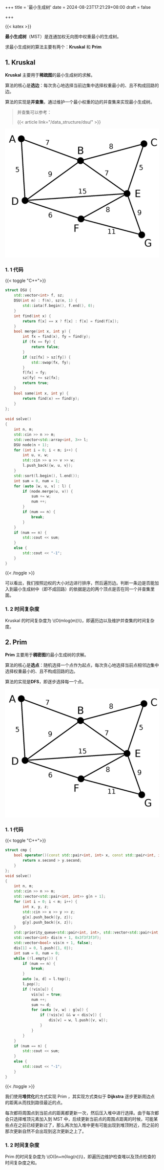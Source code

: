 +++
title = '最小生成树'
date = 2024-08-23T17:21:29+08:00
draft = false

+++

{{< katex >}}

**最小生成树**（MST）是连通加权无向图中权重最小的生成树。

求最小生成树的算法主要有两个：**Kruskal** 和 **Prim**

## 1. Kruskal

**Kruskal** 主要用于**稀疏图**的最小生成树的求解。

算法的核心是**选边**：每次贪心地选择当前边集中选择权重最小的、且不构成回路的边。

算法的实现是**并查集**，通过维护一个最小权重的边的并查集来实现最小生成树。

> 并查集可以参考：
>
> {{< article link="/data_structure/dsu/" >}}

![Kruskal](kruskal.gif "Kruskal 动图解释。来源：[OI-Wiki](https://oi-wiki.org/graph/images/mst-2.apng)")

### 1. 1 代码

{{< toggle "C++">}}

```cpp
struct DSU {
    std::vector<int> f, sz;
    DSU(int n) : f(n), sz(n, 1) {
        std::iota(f.begin(), f.end(), 0);
    }
    int find(int x) {
        return f[x] == x ? f[x] : f[x] = find(f[x]);
    }
    bool merge(int x, int y) {
        int fx = find(x), fy = find(y);
        if (fx == fy) {
            return false;
        }
        if (sz[fx] > sz[fy]) {
            std::swap(fx, fy);
        }
        f[fx] = fy;
        sz[fy] += sz[fx];
        return true;
    }
    bool same(int x, int y) {
        return find(x) == find(y);
    }
};

void solve()
{
    int n, m;
    std::cin >> n >> m;
    std::vector<std::array<int, 3>> l;
    DSU node(n + 1);
    for (int i = 0; i < m; i++) {
        int u, v, w;
        std::cin >> u >> v >> w;
        l.push_back({w, u, v});
    }
    std::sort(l.begin(), l.end());
    int sum = 0, num = 1;
    for (auto [w, u, v] : l) {
        if (node.merge(u, v)) {
            sum += w;
            num ++;
        }
        if (num == n) {
            break;
        }
    }
    if (num == n) {
        std::cout << sum;
    }
    else {
        std::cout << "-1";
    }
}
```

{{< /toggle >}}

可以看出，我们按照边权的大小对边进行排序，然后遍历边。判断一条边是否能加入到最小生成树中（即不成回路）的依据是边的两个顶点是否在同一个并查集里面。

### 1. 2 时间复杂度

Kruskal 的时间复杂度为 \\(O(mlog(m))\\)，即遍历边以及维护并查集的时间复杂度。

## 2. Prim

**Prim** 主要用于**稠密图**的最小生成树的求解。

算法的核心是**选点**：随机选择一个点作为起点，每次贪心地选择当前点相邻边集中选择权重最小的、且不构成回路的边。

算法的实现是**DFS**，即逐步选择每一个点。

![Prim](prim.gif "Prim 动图解释。来源：[OI-Wiki](https://oi-wiki.org/graph/images/mst-3.apng)")

### 1. 1 代码

{{< toggle "C++">}}

```cpp
struct cmp {
    bool operator()(const std::pair<int, int> x, const std::pair<int, int> y) {
        return x.second > y.second;
    }
};
void solve()
{
    int n, m;
    std::cin >> n >> m;
    std::vector<std::pair<int, int>> g[n + 1];
    for (int i = 0; i < m; i++) {
        int x, y, z;
        std::cin >> x >> y >> z;
        g[x].push_back({y, z});
        g[y].push_back({x, z});
    }
    std::priority_queue<std::pair<int, int>, std::vector<std::pair<int, int>>, cmp> l;
    std::vector<int> dis(n + 1, 0x3f3f3f3f);
    std::vector<bool> vis(n + 1, false);
    dis[1] = 0, l.push({1, 0});
    int sum = 0, num = 0;
    while (!l.empty()) {
        if (num == n) {
            break;
        }
        auto [u, d] = l.top();
        l.pop();
        if (!vis[u]) {
            vis[u] = true;
            num ++;
            sum += d;
            for (auto [v, w] : g[u]) {
                if (!vis[v] && w < dis[v]) {
                    dis[v] = w, l.push({v, w});
                }
            }
        }
    }
    if (num == n) {
        std::cout << sum;
    }
    else {
        std::cout << "-1";
    }
}
```

{{< /toggle >}}

我们使用**堆优化**的方式实现 Prim ，其实现方式类似于 **Dijkstra** 逐步更新周边点的距离从而找到路径最近的点。

每次都将周围点到当前点的距离都更新一次，然后压入堆中进行选择。由于每次都会只选择堆顶元素加入到 MST 中，后续更新当前点的周围点距离的时候，可能某些点在之前已经更新过了，那么再次加入堆中更有可能出现到堆顶附近，而之前的那次更新自然不会出现到这次更新之上了。

### 1. 2 时间复杂度

Prim 的时间复杂度为 \\(O((n+m)log(n))\\)，即遍历边维护检查堆以及顶点检查的时间复杂度之和。

​		

